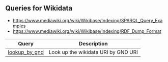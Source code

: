 ## Queries for Wikidata

- https://www.mediawiki.org/wiki/Wikibase/Indexing/SPARQL_Query_Examples
- https://www.mediawiki.org/wiki/Wikibase/Indexing/RDF_Dump_Format

Query | Description
------|------------
[lookup_by_gnd](http://zbw.eu/beta/sparql-lab/?endpoint=https://query.wikidata.org/bigdata/namespace/wdq/sparql?queryRef=https://api.github.com/repos/jneubert/sparql-queries/contents/wikidata/lookup_by_gnd.rq) | Look up the wikidata URI by GND URI

